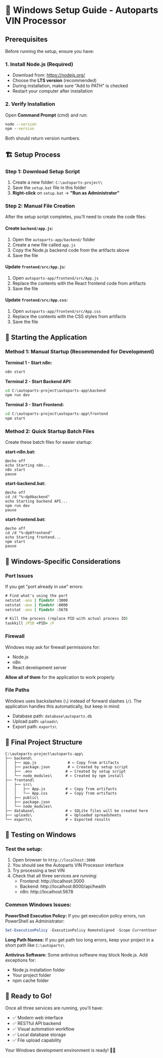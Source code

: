 # 🚀 Windows Setup Guide - Autoparts VIN Processor

## Prerequisites

Before running the setup, ensure you have:

### 1. Install Node.js (Required)
- Download from: https://nodejs.org/
- Choose the **LTS version** (recommended)
- During installation, make sure "Add to PATH" is checked
- Restart your computer after installation

### 2. Verify Installation
Open **Command Prompt** (cmd) and run:
```cmd
node --version
npm --version
```
Both should return version numbers.

## 🏗️ Setup Process

### Step 1: Download Setup Script
1. Create a new folder: `C:\autoparts-project\`
2. Save the `setup.bat` file in this folder
3. **Right-click** on `setup.bat` → **"Run as Administrator"**

### Step 2: Manual File Creation
After the setup script completes, you'll need to create the code files:

#### Create `backend/app.js`:
1. Open the `autoparts-app/backend/` folder
2. Create a new file called `app.js`
3. Copy the Node.js backend code from the artifacts above
4. Save the file

#### Update `frontend/src/App.js`:
1. Open `autoparts-app/frontend/src/App.js`
2. Replace the contents with the React frontend code from artifacts
3. Save the file

#### Update `frontend/src/App.css`:
1. Open `autoparts-app/frontend/src/App.css`
2. Replace the contents with the CSS styles from artifacts
3. Save the file

## 🚀 Starting the Application

### Method 1: Manual Startup (Recommended for Development)

**Terminal 1 - Start n8n:**
```cmd
n8n start
```

**Terminal 2 - Start Backend API:**
```cmd
cd C:\autoparts-project\autoparts-app\backend
npm run dev
```

**Terminal 3 - Start Frontend:**
```cmd
cd C:\autoparts-project\autoparts-app\frontend
npm start
```

### Method 2: Quick Startup Batch Files

Create these batch files for easier startup:

**start-n8n.bat:**
```batch
@echo off
echo Starting n8n...
n8n start
pause
```

**start-backend.bat:**
```batch
@echo off
cd /d "%~dp0backend"
echo Starting backend API...
npm run dev
pause
```

**start-frontend.bat:**
```batch
@echo off
cd /d "%~dp0frontend"
echo Starting frontend...
npm start
pause
```

## 🔧 Windows-Specific Considerations

### Port Issues
If you get "port already in use" errors:
```cmd
# Find what's using the port
netstat -ano | findstr :3000
netstat -ano | findstr :8000
netstat -ano | findstr :5678

# Kill the process (replace PID with actual process ID)
taskkill /PID <PID> /F
```

### Firewall
Windows may ask for firewall permissions for:
- Node.js
- n8n
- React development server

**Allow all of them** for the application to work properly.

### File Paths
Windows uses backslashes (`\`) instead of forward slashes (`/`). The application handles this automatically, but keep in mind:
- Database path: `database\autoparts.db`
- Upload path: `uploads\`
- Export path: `exports\`

## 📁 Final Project Structure

```
C:\autoparts-project\autoparts-app\
├── backend\
│   ├── app.js              # ← Copy from artifacts
│   ├── package.json        # ← Created by setup script
│   ├── .env               # ← Created by setup script
│   └── node_modules\      # ← Created by npm install
├── frontend\
│   ├── src\
│   │   ├── App.js         # ← Copy from artifacts
│   │   └── App.css        # ← Copy from artifacts
│   ├── public\
│   ├── package.json
│   └── node_modules\
├── database\              # ← SQLite files will be created here
├── uploads\               # ← Uploaded spreadsheets
└── exports\               # ← Exported results
```

## 🧪 Testing on Windows

### Test the setup:
1. Open browser to `http://localhost:3000`
2. You should see the Autoparts VIN Processor interface
3. Try processing a test VIN
4. Check that all three services are running:
   - Frontend: http://localhost:3000
   - Backend: http://localhost:8000/api/health
   - n8n: http://localhost:5678

### Common Windows Issues:

**PowerShell Execution Policy:**
If you get execution policy errors, run PowerShell as Administrator:
```powershell
Set-ExecutionPolicy -ExecutionPolicy RemoteSigned -Scope CurrentUser
```

**Long Path Names:**
If you get path too long errors, keep your project in a short path like `C:\autoparts\`

**Antivirus Software:**
Some antivirus software may block Node.js. Add exceptions for:
- Node.js installation folder
- Your project folder
- npm cache folder

## 🎯 Ready to Go!

Once all three services are running, you'll have:
- ✅ Modern web interface
- ✅ RESTful API backend  
- ✅ Visual automation workflow
- ✅ Local database storage
- ✅ File upload capability

Your Windows development environment is ready! 🚗💨